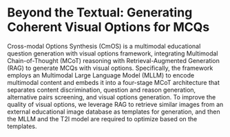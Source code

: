 # Beyond the Textual: Generating Coherent Visual Options for MCQs
Cross-modal Options Synthesis (CmOS) is a multimodal educational question generation with visual options framework, integrating Multimodal Chain-of-Thought (MCoT) reasoning with Retrieval-Augmented Generation (RAG) to generate MCQs with visual options. Specifically, the framework employs an Multimodal Large Language Model (MLLM) to encode multimodal content and embeds it into a four-stage MCoT architecture that separates content discrimination, question and reason generation, alternative pairs screening, and visual options generation. To improve the quality of visual options, we leverage RAG to retrieve similar images from an external educational image database as templates for generation, and then the MLLM and the T2I model are required to optimize based on the templates.
